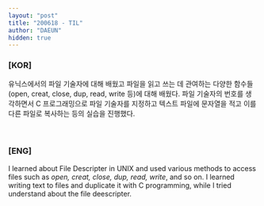 ```yaml
---
layout: "post"
title: "200618 - TIL"
author: "DAEUN"
hidden: true
---
```


### [KOR]
유닉스에서의 파일 기술자에 대해 배웠고 파일을 읽고 쓰는 데 관여하는 다양한 함수들(open, creat, close, dup, read, write 등)에 대해 배웠다. 파일 기술자의 번호를 생각하면서 C 프로그래밍으로 파일 기술자를 지정하고 텍스트 파일에 문자열을 적고 이를 다른 파일로 복사하는 등의 실습을 진행했다.
<br><br><br>
### [ENG]
I learned about File Descripter in UNIX and used various methods to access files such as _open, creat, close, dup, read, write_, and so on. I learned writing text to files and duplicate it with C programming, while I tried understand about the file deescripter.